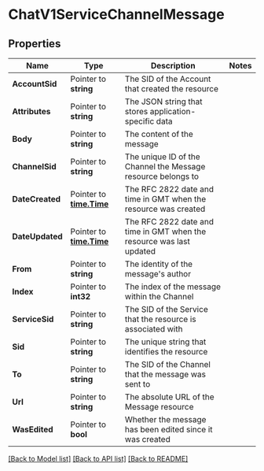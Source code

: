 # ChatV1ServiceChannelMessage

## Properties

Name | Type | Description | Notes
------------ | ------------- | ------------- | -------------
**AccountSid** | Pointer to **string** | The SID of the Account that created the resource |
**Attributes** | Pointer to **string** | The JSON string that stores application-specific data |
**Body** | Pointer to **string** | The content of the message |
**ChannelSid** | Pointer to **string** | The unique ID of the Channel the Message resource belongs to |
**DateCreated** | Pointer to [**time.Time**](time.Time.md) | The RFC 2822 date and time in GMT when the resource was created |
**DateUpdated** | Pointer to [**time.Time**](time.Time.md) | The RFC 2822 date and time in GMT when the resource was last updated |
**From** | Pointer to **string** | The identity of the message's author |
**Index** | Pointer to **int32** | The index of the message within the Channel |
**ServiceSid** | Pointer to **string** | The SID of the Service that the resource is associated with |
**Sid** | Pointer to **string** | The unique string that identifies the resource |
**To** | Pointer to **string** | The SID of the Channel that the message was sent to |
**Url** | Pointer to **string** | The absolute URL of the Message resource |
**WasEdited** | Pointer to **bool** | Whether the message has been edited since  it was created |

[[Back to Model list]](../README.md#documentation-for-models) [[Back to API list]](../README.md#documentation-for-api-endpoints) [[Back to README]](../README.md)


